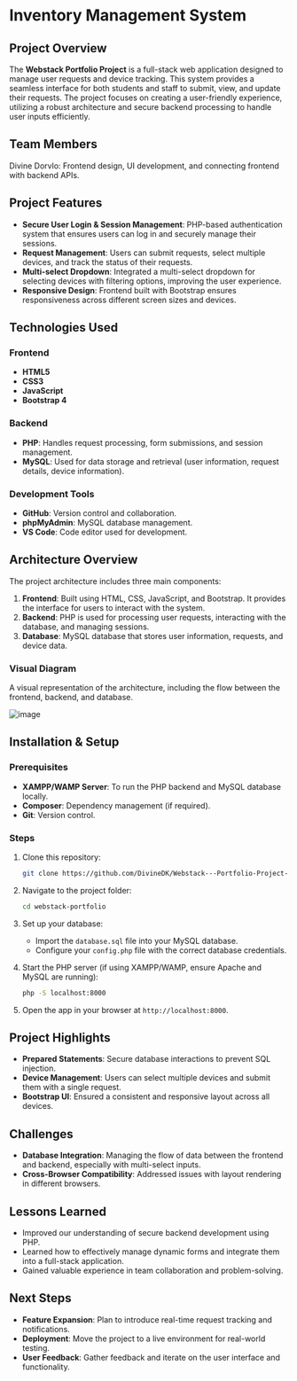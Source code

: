 # Inventory Management System

## Project Overview

The **Webstack Portfolio Project** is a full-stack web application designed to manage user requests and device tracking. This system provides a seamless interface for both students and staff to submit, view, and update their requests. The project focuses on creating a user-friendly experience, utilizing a robust architecture and secure backend processing to handle user inputs efficiently.

## Team Members
Divine Dorvlo: Frontend design, UI development, and connecting frontend with backend APIs.

## Project Features
- **Secure User Login & Session Management**: PHP-based authentication system that ensures users can log in and securely manage their sessions.
- **Request Management**: Users can submit requests, select multiple devices, and track the status of their requests.
- **Multi-select Dropdown**: Integrated a multi-select dropdown for selecting devices with filtering options, improving the user experience.
- **Responsive Design**: Frontend built with Bootstrap ensures responsiveness across different screen sizes and devices.

## Technologies Used

### Frontend
- **HTML5**
- **CSS3**
- **JavaScript**
- **Bootstrap 4**

### Backend
- **PHP**: Handles request processing, form submissions, and session management.
- **MySQL**: Used for data storage and retrieval (user information, request details, device information).

### Development Tools
- **GitHub**: Version control and collaboration.
- **phpMyAdmin**: MySQL database management.
- **VS Code**: Code editor used for development.

## Architecture Overview

The project architecture includes three main components:
1. **Frontend**: Built using HTML, CSS, JavaScript, and Bootstrap. It provides the interface for users to interact with the system.
2. **Backend**: PHP is used for processing user requests, interacting with the database, and managing sessions.
3. **Database**: MySQL database that stores user information, requests, and device data.

### Visual Diagram

A visual representation of the architecture, including the flow between the frontend, backend, and database.

![image](https://github.com/user-attachments/assets/78ef121f-c135-4c11-b011-d0798e318f8c)


## Installation & Setup

### Prerequisites
- **XAMPP/WAMP Server**: To run the PHP backend and MySQL database locally.
- **Composer**: Dependency management (if required).
- **Git**: Version control.

### Steps
1. Clone this repository:
    ```bash
    git clone https://github.com/DivineDK/Webstack---Portfolio-Project---Pitch.git
    ```
2. Navigate to the project folder:
    ```bash
    cd webstack-portfolio
    ```
3. Set up your database:
    - Import the `database.sql` file into your MySQL database.
    - Configure your `config.php` file with the correct database credentials.

4. Start the PHP server (if using XAMPP/WAMP, ensure Apache and MySQL are running):
    ```bash
    php -S localhost:8000
    ```

5. Open the app in your browser at `http://localhost:8000`.

## Project Highlights

- **Prepared Statements**: Secure database interactions to prevent SQL injection.
- **Device Management**: Users can select multiple devices and submit them with a single request.
- **Bootstrap UI**: Ensured a consistent and responsive layout across all devices.

## Challenges

- **Database Integration**: Managing the flow of data between the frontend and backend, especially with multi-select inputs.
- **Cross-Browser Compatibility**: Addressed issues with layout rendering in different browsers.

## Lessons Learned

- Improved our understanding of secure backend development using PHP.
- Learned how to effectively manage dynamic forms and integrate them into a full-stack application.
- Gained valuable experience in team collaboration and problem-solving.

## Next Steps

- **Feature Expansion**: Plan to introduce real-time request tracking and notifications.
- **Deployment**: Move the project to a live environment for real-world testing.
- **User Feedback**: Gather feedback and iterate on the user interface and functionality.


